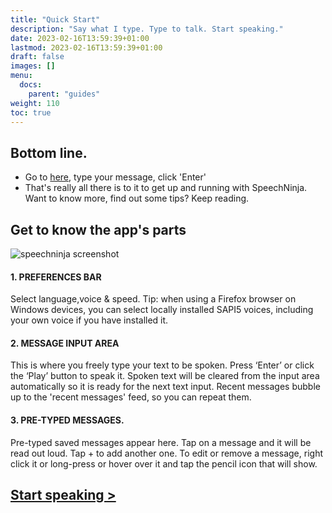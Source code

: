```yaml
---
title: "Quick Start"
description: "Say what I type. Type to talk. Start speaking."
date: 2023-02-16T13:59:39+01:00
lastmod: 2023-02-16T13:59:39+01:00
draft: false
images: []
menu:
  docs:
    parent: "guides"
weight: 110
toc: true
---
```


## Bottom line.

- Go to [here](/player/), type your message, click 'Enter'
- That's really all there is to it to get up and running with SpeechNinja. Want to know more, find out some tips? Keep reading.


## Get to know the app's parts

![speechninja screenshot](/images/screenshots/screenshot1.jpeg)

#### 1. PREFERENCES BAR
Select language,voice & speed. Tip: when using a Firefox browser on Windows devices, you can select locally installed SAPI5 voices, including your own voice if you have installed it.
#### 2. MESSAGE INPUT AREA
This is where you freely type your text to be spoken. Press ‘Enter’ or click the ‘Play’ button to speak it. Spoken text will be cleared from the input area automatically so it is ready for the next text input. Recent messages bubble up to the 'recent messages' feed, so you can repeat them.
#### 3. PRE-TYPED MESSAGES.
Pre-typed saved messages appear here. Tap on a message and it will be read out loud. Tap + to add another one. To edit or remove a message, right click it or long-press or hover over it and tap the pencil icon that will show.

## [Start speaking >](/player/)
